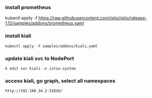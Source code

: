 ### install prometheus

kubectl apply -f https://raw.githubusercontent.com/istio/istio/release-1.12/samples/addons/prometheus.yaml

### install kiali
```
kubectl apply -f samples/addons/kiali.yaml
```
### update kiali svc to NodePort
```
k edit svc kiali -n istio-system
```
### access kiali, go graph, select all namespaces 
```
http://192.168.34.2:31816/
```